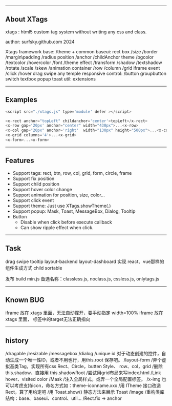 -----------------------------------------------------
About XTags
-----------------------------------------------------
xtags : html5 custom tag system without writing any css and class.

author: surfsky.github.com 2024

Xtags framework
    base: 
        /theme + common
    baseui: 
        rect
            box
                /size
                /border
                /margin\padding
                /radius
            position
                /anchor
                /childAnchor
            theme
                /bgcolor
                /textcolor
                /hovercolor
                /font
                /theme
            effect
                /transform
                /shadow
                /textshadow
                /rotate
                /scale
                /skew
                /animation
        container
            /row
            /column
            /grid
            iframe
        event
            /click
            /hover
            drag
            swipe
            any
        temple
        responsive
    control:
        /button
        groupbutton
        switch
        textbox
        popup
        toast
    util:
        extensions



-----------------------------------------------------
Examples
-----------------------------------------------------
``` js
<script src="./xtags.js" type='module' defer ></script>

<x-rect anchor="topLeft" childanchor='center'>topLeft</x-rect>
<x-row gap='20px' anchor="center" width="430px">...<x-row>
<x-col gap="20px" anchor='right'  width="130px" height="500px">...<x-col>
<x-grid columns='4'>...<x-grid>
<x-form>...<x-form>
```

-----------------------------------------------------
Features
-----------------------------------------------------

- Support tags: rect, btn, row, col, grid, form, circle, frame
- Support fix position
- Support child position
- Support hover color change
- Support animation for position, size, color...
- Support click event
- Support theme: Just use XTags.showTheme(.)
- Support popup: Mask, Toast, MessageBox, Dialog, Tooltip
- Button
    - Disable when click before execute callback
    - Can show ripple effect when click.


-----------------------------------------------------
Task
-----------------------------------------------------
drag
swipe
tooltip
layout-backend
layout-dashboard
实现 react、vue那样的组件生成方式
child sortable


发布
    build min.js
    备选名称：classless.js, noclass.js, cssless.js, onlytags.js



-----------------------------------------------------
Known BUG
-----------------------------------------------------
iframe 放在 xtags 里面，无法自动撑开，要手动指定 width=100%
iframe 放在 xtags 里面，<a> 标签中的target无法正确指向


-----------------------------------------------------
history
-----------------------------------------------------
/dragable
/resizable
/messagebox
/dialog
/unique id 对于动态创建的控件，自动生成一个唯一性ID，或者不用也行，用this.root 保存吧。
/layout-form
/弄个虚拟基类Tag，实现所有css
    Rect、Circle，butten
    Style、
    row、col，grid
/删除this.shadow，直接用 this.shadowRoot
/尝试用grid布局来写index.html
/Link hover、visited color
/Mask
/注入全局样式。或弄一个全局配置标签。
/x-img 也可以考虑支持icon，命名方式如：theme-iconname.xxx
/用 ITheme 接口改造 Rect，算了用约定吧
/用 Toast.show() 静态方法来展示 Toast
/image
/重构类库结构：base、baseui、control、util...
/Rect.fix -> anchor

